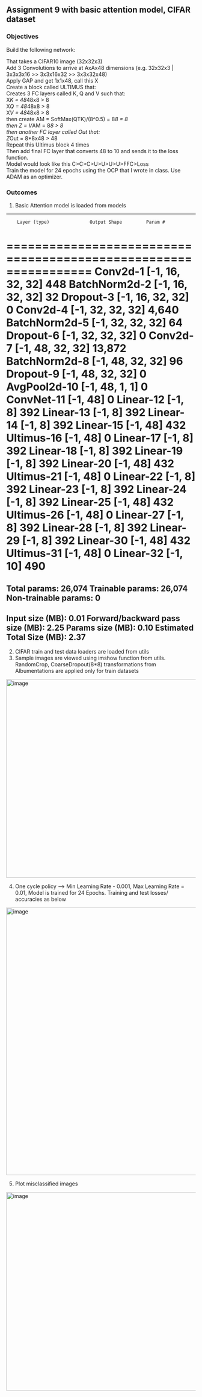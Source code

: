 ## Assignment 9 with basic attention model, CIFAR dataset  

### Objectives  
Build the following network:

That takes a CIFAR10 image (32x32x3)  
Add 3 Convolutions to arrive at AxAx48 dimensions (e.g. 32x32x3 | 3x3x3x16 >> 3x3x16x32 >> 3x3x32x48)  
Apply GAP and get 1x1x48, call this X  
Create a block called ULTIMUS that:  
Creates 3 FC layers called K, Q and V such that:  
X*K = 48*48x8 > 8  
X*Q = 48*48x8 > 8   
X*V = 48*48x8 > 8   
then create AM = SoftMax(QTK)/(8^0.5) = 8*8 = 8  
then Z = V*AM = 8*8 > 8  
then another FC layer called Out that:  
Z*Out = 8*8x48 > 48  
Repeat this Ultimus block 4 times  
Then add final FC layer that converts 48 to 10 and sends it to the loss function.  
Model would look like this C>C>C>U>U>U>U>FFC>Loss  
Train the model for 24 epochs using the OCP that I wrote in class. Use ADAM as an optimizer. 

### Outcomes  

1. Basic Attention model  is loaded from models  
----------------------------------------------------------------
        Layer (type)               Output Shape         Param #
================================================================
            Conv2d-1           [-1, 16, 32, 32]             448
       BatchNorm2d-2           [-1, 16, 32, 32]              32
           Dropout-3           [-1, 16, 32, 32]               0
            Conv2d-4           [-1, 32, 32, 32]           4,640
       BatchNorm2d-5           [-1, 32, 32, 32]              64
           Dropout-6           [-1, 32, 32, 32]               0
            Conv2d-7           [-1, 48, 32, 32]          13,872
       BatchNorm2d-8           [-1, 48, 32, 32]              96
           Dropout-9           [-1, 48, 32, 32]               0
        AvgPool2d-10             [-1, 48, 1, 1]               0
          ConvNet-11                   [-1, 48]               0
           Linear-12                    [-1, 8]             392
           Linear-13                    [-1, 8]             392
           Linear-14                    [-1, 8]             392
           Linear-15                   [-1, 48]             432
          Ultimus-16                   [-1, 48]               0
           Linear-17                    [-1, 8]             392
           Linear-18                    [-1, 8]             392
           Linear-19                    [-1, 8]             392
           Linear-20                   [-1, 48]             432
          Ultimus-21                   [-1, 48]               0
           Linear-22                    [-1, 8]             392
           Linear-23                    [-1, 8]             392
           Linear-24                    [-1, 8]             392
           Linear-25                   [-1, 48]             432
          Ultimus-26                   [-1, 48]               0
           Linear-27                    [-1, 8]             392
           Linear-28                    [-1, 8]             392
           Linear-29                    [-1, 8]             392
           Linear-30                   [-1, 48]             432
          Ultimus-31                   [-1, 48]               0
           Linear-32                   [-1, 10]             490
================================================================
Total params: 26,074
Trainable params: 26,074
Non-trainable params: 0
----------------------------------------------------------------
Input size (MB): 0.01
Forward/backward pass size (MB): 2.25
Params size (MB): 0.10
Estimated Total Size (MB): 2.37
----------------------------------------------------------------
2. CIFAR train and test data loaders are loaded from utils  
3. Sample images are viewed using imshow function from utils. RandomCrop, CoarseDropout(8*8) transformations from Albumentations are applied only for train datasets  
<img width="527" alt="image" src="https://user-images.githubusercontent.com/13360207/220422080-2f92d447-378d-43b5-be4f-fec3ec5b6b67.png">

4. One cycle policy --> Min Learning Rate - 0.001, Max Learning Rate = 0.01, Model is trained for 24 Epochs. Training and test losses/ accuracies as below  
 <img width="710" alt="image" src="https://user-images.githubusercontent.com/13360207/220422186-58ed7eb3-e420-4bcb-9f9a-cd53377a13f6.png">

 
5. Plot misclassified images  
<img width="527" alt="image" src="https://user-images.githubusercontent.com/13360207/220422224-8e73bd72-c61f-4f10-8fac-8139ef08dda5.png">






